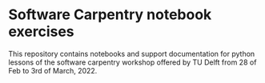 # Software Carpentry notebook exercises
This repository contains notebooks and support documentation for python lessons of the software carpentry workshop offered by TU Delft from 28 of Feb to 3rd of March, 2022.
